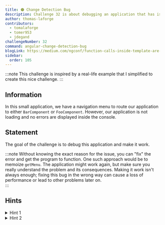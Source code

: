 ```yaml
---
title: 🟠 Change Detection Bug
description: Challenge 32 is about debugging an application that has issue when change detection is triggered
author: thomas-laforge
contributors:
  - tomalaforge
  - tomer953
  - jdegand
challengeNumber: 32
command: angular-change-detection-bug
blogLink: https://medium.com/ngconf/function-calls-inside-template-are-dangerous-15f9822a6629
sidebar:
  order: 105
---
```


:::note
This challenge is inspired by a real-life example that I simplified to create this nice challenge.
:::

## Information

In this small application, we have a navigation menu to route our application to either `BarComponent` or `FooComponent`. However, our application is not loading and no errors are displayed inside the console.

## Statement

The goal of the challenge is to debug this application and make it work.

:::note
Without knowing the exact reason for the issue, you can "fix" the error and get the program to function. One such approach would be to memoize `getMenu`. The application might work again, but make sure you really understand the problem and its consequences. Making it work isn't always enough; fixing this bug in the wrong way can cause a loss of performance or lead to other problems later on.  
:::

## Hints

<details>
  <summary>Hint 1</summary>
  
  If you comment out `routerLinkActive="isSelected"` inside `NavigationComponent`, the application loads correctly.
</details>

<details>
  <summary>Hint 2</summary>

If you open the [`RouterLinkActive` source code](https://github.com/angular/angular/blob/main/packages/router/src/directives/router_link_active.ts) and go to **line 196**, Angular is calling `this.cdr.markForCheck` inside a microTask, which triggers a new CD cycle. If you comment out this line, the application loads again, however, the bug should not be fixed by changing the Angular source code. 😅😯

</details>
